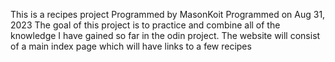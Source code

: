 This is a recipes project Programmed by MasonKoit
Programmed on Aug 31, 2023
The goal of this project is to practice and combine all of the knowledge I have gained so far in the odin project.
The website will consist of a main index page which will have links to a few recipes